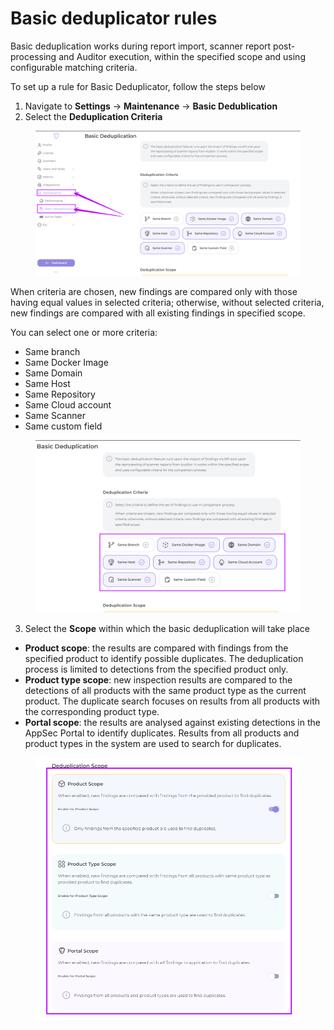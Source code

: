 # Basic deduplicator rules

Basic deduplication works during report import, scanner report post-processing and Auditor execution, within the specified scope and using configurable matching criteria.

To set up a rule for Basic Deduplicator, follow the steps below

1. Navigate to **Settings** -> **Maintenance** -> **Basic Dedublication**
2. Select the **Deduplication Criteria**

<figure><img src="../../../.gitbook/assets/image (3).png" alt=""><figcaption></figcaption></figure>

When criteria are chosen, new findings are compared only with those having equal values in selected criteria; otherwise, without selected criteria, new findings are compared with all existing findings in specified scope.

You can select one or more criteria:

* Same branch
* Same Docker Image
* Same Domain
* Same Host
* Same Repository
* Same Cloud account
* Same Scanner
* Same custom field

<figure><img src="../../../.gitbook/assets/image (4).png" alt=""><figcaption></figcaption></figure>

3. Select the **Scope** within which the basic deduplication will take place

* **Product scope**: the results are compared with findings from the specified product to identify possible duplicates. The deduplication process is limited to detections from the specified product only.
* **Product type scope**: new inspection results are compared to the detections of all products with the same product type as the current product. The duplicate search focuses on results from all products with the corresponding product type.
* **Portal scope**: the results are analysed against existing detections in the AppSec Portal to identify duplicates. Results from all products and product types in the system are used to search for duplicates.

<figure><img src="../../../.gitbook/assets/basic dedubl 3.png" alt=""><figcaption></figcaption></figure>
